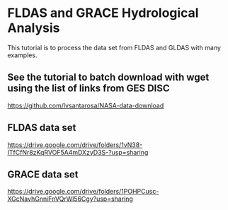 # FLDAS and GRACE Hydrological Analysis

This tutorial is to process the data set from FLDAS and GLDAS with many examples.

## See the tutorial to batch download with wget using the list of links from GES DISC
https://github.com/lvsantarosa/NASA-data-download

## FLDAS data set 
https://drive.google.com/drive/folders/1vN38-ITfCfNr8zKqRVOF5A4mDXzyD3S-?usp=sharing

## GRACE data set 
https://drive.google.com/drive/folders/1POHPCusc-XGcNavhGnniFnVQrWl56Cgy?usp=sharing
